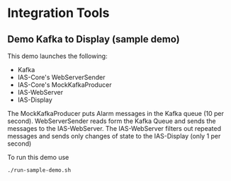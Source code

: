 # Integration Tools

## Demo Kafka to Display (sample demo)

This demo launches the following:

 - Kafka
 - IAS-Core's WebServerSender
 - IAS-Core's MockKafkaProducer
 - IAS-WebServer
 - IAS-Display

The MockKafkaProducer puts Alarm messages in the Kafka queue (10 per second). WebServerSender reads form the Kafka Queue and sends the messages to the IAS-WebServer. The IAS-WebServer filters out repeated messages and sends only changes of state to the IAS-Display (only 1 per second)

To run this demo use

```
./run-sample-demo.sh
```
